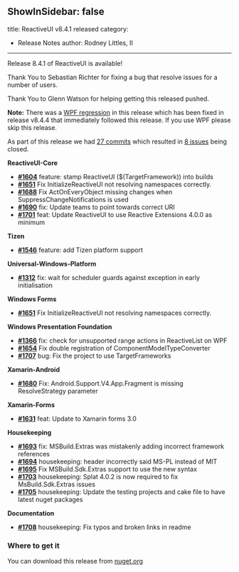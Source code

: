 ShowInSidebar: false
---
title: ReactiveUI v8.4.1 released
category: 
  - Release Notes
author: Rodney Littles, II
---

Release 8.4.1 of ReactiveUI is available!

Thank You to Sebastian Richter for fixing a bug that resolve issues for a number of users.

Thank You to Glenn Watson for helping getting this released pushed.

**Note:** There was a [WPF regression](https://github.com/reactiveui/ReactiveUI/pull/1710) in this release which has been fixed in release v8.4.4 that immediately followed this release. If you use WPF please skip this release.

As part of this release we had [27 commits](https://github.com/reactiveui/reactiveui/compare/8.3.1...8.4.1) which resulted in [8 issues](https://github.com/reactiveui/ReactiveUI/issues?milestone=8&state=closed) being closed.

__ReactiveUI-Core__

- [__#1604__](https://github.com/reactiveui/ReactiveUI/pull/1604) feature: stamp ReactiveUI ($(TargetFramework)) into builds
- [__#1651__](https://github.com/reactiveui/ReactiveUI/pull/1651) Fix InitializeReactiveUI not resolving namespaces correctly.
- [__#1688__](https://github.com/reactiveui/ReactiveUI/pull/1688) Fix ActOnEveryObject missing changes when SuppressChangeNotifications is used
- [__#1690__](https://github.com/reactiveui/ReactiveUI/pull/1690) fix: Update teams to point towards correct URI
- [__#1701__](https://github.com/reactiveui/ReactiveUI/pull/1701) feat: Update ReactiveUI to use Reactive Extensions 4.0.0 as minimum

__Tizen__

- [__#1546__](https://github.com/reactiveui/ReactiveUI/pull/1546) feature: add Tizen platform support

__Universal-Windows-Platform__

- [__#1312__](https://github.com/reactiveui/ReactiveUI/pull/1312) fix: wait for scheduler guards against exception in early initialisation

__Windows Forms__

- [__#1651__](https://github.com/reactiveui/ReactiveUI/pull/1651) Fix InitializeReactiveUI not resolving namespaces correctly.

__Windows Presentation Foundation__

- [__#1366__](https://github.com/reactiveui/ReactiveUI/pull/1366) fix: check for unsupported range actions in ReactiveList on WPF
- [__#1654__](https://github.com/reactiveui/ReactiveUI/pull/1654) Fix double registration of ComponentModelTypeConverter
- [__#1707__](https://github.com/reactiveui/ReactiveUI/pull/1707) bug: Fix the project to use TargetFrameworks

__Xamarin-Android__

- [__#1680__](https://github.com/reactiveui/ReactiveUI/pull/1680) Fix: Android.Support.V4.App.Fragment is missing ResolveStrategy parameter

__Xamarin-Forms__

- [__#1631__](https://github.com/reactiveui/ReactiveUI/pull/1631) feat: Update to Xamarin forms 3.0

__Housekeeping__

- [__#1693__](https://github.com/reactiveui/ReactiveUI/pull/1693) fix: MSBuild.Extras was mistakenly adding incorrect framework references
- [__#1694__](https://github.com/reactiveui/ReactiveUI/pull/1694) housekeeping: header incorrectly said MS-PL instead of MIT
- [__#1695__](https://github.com/reactiveui/ReactiveUI/pull/1695) Fix MSBuild.Sdk.Extras support to use the new syntax
- [__#1703__](https://github.com/reactiveui/ReactiveUI/pull/1703) housekeeping: Splat 4.0.2 is now required to fix MsBuild.Sdk.Extras issues
- [__#1705__](https://github.com/reactiveui/ReactiveUI/pull/1705) housekeeping: Update the testing projects and cake file to have latest nuget packages

__Documentation__

- [__#1708__](https://github.com/reactiveui/ReactiveUI/pull/1708) housekeeping: Fix typos and broken links in readme


### Where to get it
You can download this release from [nuget.org](https://www.nuget.org/packages/reactiveui/8.4.1)
